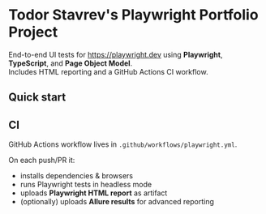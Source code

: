 # Todor Stavrev's Playwright Portfolio Project

End-to-end UI tests for https://playwright.dev using **Playwright**, **TypeScript**, and **Page Object Model**.  
Includes HTML reporting and a GitHub Actions CI workflow.

## Quick start

## CI

GitHub Actions workflow lives in `.github/workflows/playwright.yml`.

On each push/PR it:
- installs dependencies & browsers
- runs Playwright tests in headless mode
- uploads **Playwright HTML report** as artifact
- (optionally) uploads **Allure results** for advanced reporting
